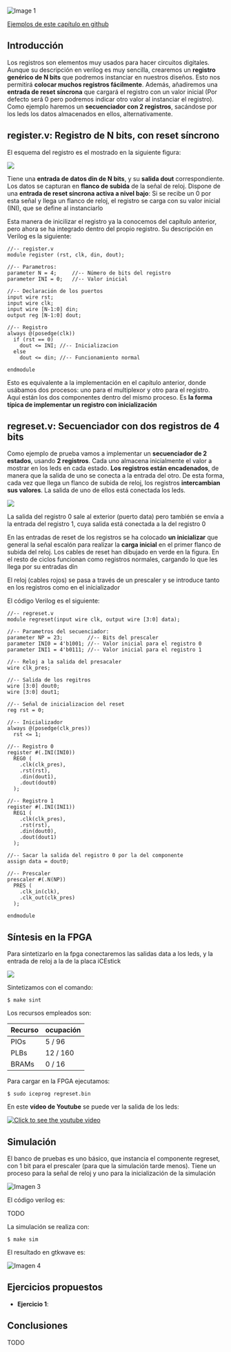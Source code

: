 
![Image 1](https://github.com/Obijuan/open-fpga-verilog-tutorial/raw/master/tutorial/T14-regreset/images/regreset-1.png)

[Ejemplos de este capítulo en github](https://github.com/Obijuan/open-fpga-verilog-tutorial/tree/master/tutorial/T14-regreset)

## Introducción
Los registros son elementos muy usados para hacer circuitos digitales. Aunque su descripción en verilog es muy sencilla, crearemos un **registro genérico de N bits** que podremos instanciar en nuestros diseños. Esto nos permitirá **colocar muchos registros fácilmente**. Además, añadiremos una **entrada de reset síncrona** que cargará el registro con un valor inicial (Por defecto será 0 pero podremos indicar otro valor al instanciar el registro). Como ejemplo haremos un **secuenciador con 2 registros**, sacándose por los leds los datos almacenados en ellos, alternativamente.

## register.v: Registro de N bits, con reset síncrono

El esquema del registro es el mostrado en la siguiente figura:

![](https://github.com/Obijuan/open-fpga-verilog-tutorial/raw/master/tutorial/T14-regreset/images/regreset-2.png)

Tiene una **entrada de datos din de N bits**, y su **salida dout** correspondiente. Los datos se capturan en **flanco de subida** de la señal de reloj. Dispone de una **entrada de reset síncrona activa a nivel bajo**: Si se recibe un 0 por esta señal y llega un flanco de reloj, el registro se carga con su valor inicial (INI), que se define al instanciarlo

Esta manera de inicilizar el registro ya la conocemos del capítulo anterior, pero ahora se ha integrado dentro del propio registro. Su descripción en Verilog es la siguiente:

    //-- register.v
    module register (rst, clk, din, dout);
    
    //-- Parametros:
    parameter N = 4;     //-- Número de bits del registro
    parameter INI = 0;   //-- Valor inicial
    
    //-- Declaración de los puertos
    input wire rst;
    input wire clk;
    input wire [N-1:0] din;
    output reg [N-1:0] dout;
    
    //-- Registro
    always @(posedge(clk))
      if (rst == 0)
        dout <= INI; //-- Inicializacion
      else
        dout <= din; //-- Funcionamiento normal
    
    endmodule

Esto es equivalente a la implementación en el capítulo anterior, donde usábamos dos procesos: uno para el multiplexor y otro para el registro. Aquí están los dos componentes dentro del mismo proceso. Es **la forma típica de implementar un registro con inicialización**

## regreset.v: Secuenciador con dos registros de 4 bits

Como ejemplo de prueba vamos a implementar un **secuenciador de 2 estados**, usando **2 registros**. Cada uno almacena inicialmente el valor a mostrar en los leds en cada estado. **Los registros están encadenados**, de manera que la salida de uno se conecta a la entrada del otro. De esta forma, cada vez que llega un flanco de  subida de reloj, los registros **intercambian sus valores**. La salida de uno de ellos está conectada los leds.

![](https://github.com/Obijuan/open-fpga-verilog-tutorial/raw/master/tutorial/T14-regreset/images/regreset-3.png)

La salida del registro 0 sale al exterior (puerto data) pero también se envía a la entrada del registro 1, cuya salida está conectada a la del registro 0

En las entradas de reset de los registros se ha colocado **un inicializar** que general la señal escalón para realizar la **carga inicial** en el primer flanco de subida del reloj. Los cables de reset han dibujado en verde en la figura. En el resto de ciclos funcionan como registros normales, cargando lo que les llega por su entradas din

El reloj (cables rojos) se pasa a través de un prescaler y se introduce tanto en los registros como en el inicializador

El código Verilog es el siguiente:

    //-- regreset.v
    module regreset(input wire clk, output wire [3:0] data);
    
    //-- Parametros del secuenciador:
    parameter NP = 23;        //-- Bits del prescaler
    parameter INI0 = 4'b1001; //-- Valor inicial para el registro 0
    parameter INI1 = 4'b0111; //-- Valor inicial para el registro 1
    
    //-- Reloj a la salida del presacaler
    wire clk_pres;
    
    //-- Salida de los regitros
    wire [3:0] dout0;
    wire [3:0] dout1;
    
    //-- Señal de inicializacion del reset
    reg rst = 0;
    
    //-- Inicializador
    always @(posedge(clk_pres))
      rst <= 1;
    
    //-- Registro 0
    register #(.INI(INI0))
      REG0 (
        .clk(clk_pres),
        .rst(rst),
        .din(dout1),
        .dout(dout0)
      );
    
    //-- Registro 1
    register #(.INI(INI1))
      REG1 (
        .clk(clk_pres),
        .rst(rst),
        .din(dout0),
        .dout(dout1)
      );
    
    //-- Sacar la salida del registro 0 por la del componente
    assign data = dout0;
    
    //-- Prescaler
    prescaler #(.N(NP))
      PRES (
        .clk_in(clk),
        .clk_out(clk_pres)
      );
    
    endmodule

## Síntesis en la FPGA

Para sintetizarlo en la fpga conectaremos las salidas data a los leds, y la entrada de reloj a la de la placa iCEstick

![](https://github.com/Obijuan/open-fpga-verilog-tutorial/raw/master/tutorial/T14-regreset/images/regreset-1.png)

Sintetizamos con el comando:

    $ make sint

Los recursos empleados son:

| Recurso  | ocupación
|----------|-----------
|PIOs      | 5 / 96
|PLBs      | 12 / 160
|BRAMs     | 0 / 16

Para cargar en la FPGA ejecutamos:

    $ sudo iceprog regreset.bin

En este **vídeo de Youtube** se puede ver la salida de los leds:

[![Click to see the youtube video](http://img.youtube.com/vi/TgnjJZ7BZEg/0.jpg)](https://www.youtube.com/watch?v=TgnjJZ7BZEg)

## Simulación
El banco de pruebas es uno básico, que instancia el componente regreset, con 1 bit para el prescaler (para que la simulación tarde menos). Tiene un proceso para la señal de reloj y uno para la inicialización de la simulación

![Imagen 3]()

El código verilog es:

TODO

La simulación se realiza con:

    $ make sim

El resultado en gtkwave es:

![Imagen 4]()



## Ejercicios propuestos
* **Ejercicio 1**: 

## Conclusiones
TODO



